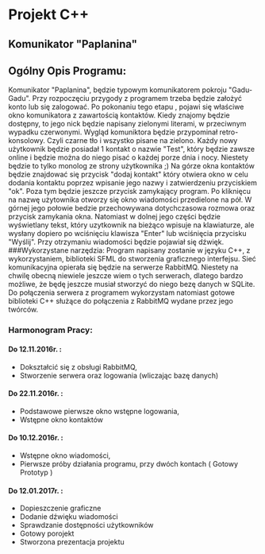 # Projekt C++ 
## Komunikator "Paplanina"
## Ogólny Opis Programu:
  Komunikator "Paplanina", będzie typowym komunikatorem pokroju "Gadu-Gadu". Przy rozpoczęciu przygody z programem trzeba będzie założyć konto lub się zalogować. Po pokonaniu tego etapu , pojawi się właściwe okno komunikatora z zawartością kontaktów. Kiedy znajomy będzie dostępny, to jego nick będzie napisany zielonymi literami, w przeciwnym wypadku czerwonymi. Wygląd komuniktora będzie przypominał retro-konsolowy. Czyli czarne tło i wszystko pisane na zielono. Każdy nowy użytkownik będzie posiadał 1 kontakt o nazwie "Test", który będzie zawsze online i będzie można do niego pisać o każdej porze dnia i nocy. Niestety będzie to tylko monolog ze strony użytkownika ;) Na górze okna kontaktów będzie znajdować się przycisk "dodaj kontakt" który otwiera okno w celu dodania kontaktu poprzez wpisanie jego nazwy i zatwierdzeniu przyciskiem "ok". Poza tym będzie jeszcze przycisk zamykający program. Po kliknięcu na nazwę użytownika otworzy się okno wiadomości przedielone na pół. W górnej jego połowie bedzie przechowywana dotychczasowa rozmowa oraz przycisk zamykania okna. Natomiast w dolnej jego części będzie wyświetlany tekst, który uzytkownik na bieżąco wpisuje na klawiaturze, ale wysłany dopiero po wciśnięciu klawisza "Enter" lub wciśnięcia przycisku "Wyślij". Przy otrzymaniu wiadomości będzie pojawiał się dźwięk.
###Wykorzystane narzędzia:
  Program napisany zostanie w języku C++, z wykorzystaniem, biblioteki SFML do stworzenia graficznego interfejsu. Sieć komunikacyjna opierała się będzie na serwerze RabbitMQ. Niestety na chwilę obecną niewiele jeszcze wiem o tych serwerach, dlatego bardzo możliwe, że będę jeszcze musiał stworzyć do niego bezę danych w SQLite. Do połączenia serwera z programem wykorzystam natomiast gotowe biblioteki C++ służące do połączenia z RabbitMQ wydane przez jego twórców.

### Harmonogram Pracy:
#### Do 12.11.2016r. :
* Dokształcić się z obsługi RabbitMQ,
* Stworzenie serwera oraz logowania (wliczając bazę danych)

#### Do 22.11.2016r. :
* Podstawowe pierwsze okno wstępne logowania,
* Wstępne okno kontaktów

#### Do 10.12.2016r. :
* Wstępne okno wiadomości,
* Pierwsze próby działania programu, przy dwóch kontach ( Gotowy Prototyp )

#### Do 12.01.2017r. :
* Dopieszczenie graficzne
* Dodanie dźwięku wiadomości
* Sprawdzanie dostępności użytkowników
* Gotowy porojekt
* Stworzona prezentacja projektu 
